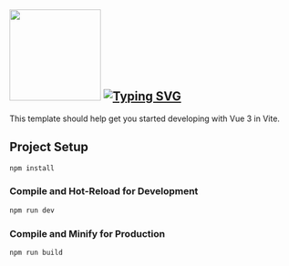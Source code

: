 <h2>  <img src="https://i.giphy.com/media/v1.Y2lkPTc5MGI3NjExenNrbjdva3c4ZHdvaWw4dzB1dmt1ZWI2eWg0ZHFhb2IwcW93cm5laCZlcD12MV9pbnRlcm5hbF9naWZfYnlfaWQmY3Q9cw/iOFSGSk5W7GoDUo92p/giphy.gif" width="160px"/> <a href="https://git.io/typing-svg"><img src="https://readme-typing-svg.herokuapp.com?font=Abril+Fatface&size=30&pause=100&color=000000&background=E17F0439&vCenter=true&width=300&height=40&lines=yasya_vue_project" alt="Typing SVG" /></a> </h2>

This template should help get you started developing with Vue 3 in Vite.
## Project Setup
```sh
npm install
```
### Compile and Hot-Reload for Development
```sh
npm run dev
```
### Compile and Minify for Production
```sh
npm run build
```
